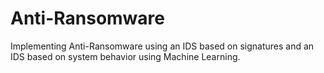 # Anti-Ransomware
Implementing Anti-Ransomware using an IDS based on signatures and an IDS based on system behavior using Machine Learning.
